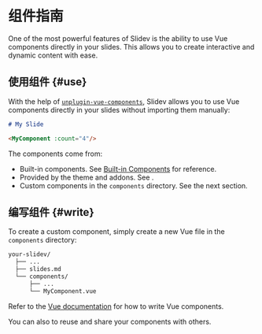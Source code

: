 # 组件指南

One of the most powerful features of Slidev is the ability to use Vue components directly in your slides. This allows you to create interactive and dynamic content with ease.

## 使用组件 {#use}

With the help of [`unplugin-vue-components`](https://github.com/unplugin/unplugin-vue-components), Slidev allows you to use Vue components directly in your slides without importing them manually:

```md
# My Slide

<MyComponent :count="4"/>
```

The components come from:

- Built-in components. See [Built-in Components](../builtin/components) for reference.
- Provided by the theme and addons. See <LinkInline link="guide/theme-addon" />.
- Custom components in the `components` directory. See the next section.

## 编写组件 {#write}

To create a custom component, simply create a new Vue file in the `components` directory:

```bash
your-slidev/
  ├── ...
  ├── slides.md
  └── components/
      ├── ...
      └── MyComponent.vue
```

Refer to the [Vue documentation](https://vuejs.org/guide/essentials/component-basics.html) for how to write Vue components.

You can also <LinkInline link="guide/write-addon" /> to reuse and share your components with others.
